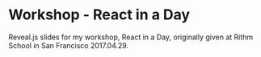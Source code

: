 # Workshop - React in a Day
Reveal.js slides for my workshop, React in a Day, originally given at Rithm School in San Francisco 2017.04.29.
